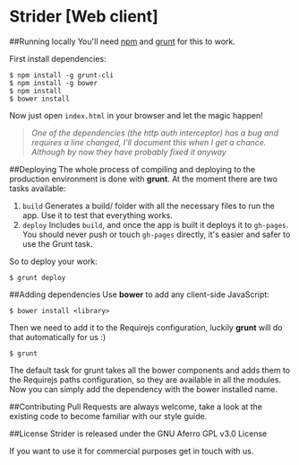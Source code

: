 # Strider [Web client]

##Running locally
You'll need [npm](http://nodejs.org/download/) and [grunt](http://gruntjs.com/installing-grunt) for this to work.

First install dependencies:

```
$ npm install -g grunt-cli
$ npm install -g bower
$ npm install
$ bower install
```

Now just open `index.html` in your browser and let the magic happen!

> *One of the dependencies (the http auth interceptor) has a bug and requires a line changed, I'll document this when I get a chance. Although by now they have probably fixed it anyway*

##Deploying
The whole process of compiling and deploying to the production environment is done with **grunt**. At the moment there are two tasks available:

1. `build` Generates a build/ folder with all the necessary files to run the app. Use it to test that everything works.
2. `deploy` Includes `build`, and once the app is built it deploys it to `gh-pages`. You should never push or touch `gh-pages` directly, it's easier and safer to use the Grunt task.

So to deploy your work:

```
$ grunt deploy
```

##Adding dependencies
Use **bower** to add any client-side JavaScript:

```
$ bower install <library>
```

Then we need to add it to the Requirejs configuration, luckily **grunt** will do that automatically for us :)

```
$ grunt
```

The default task for grunt takes all the bower components and adds them to the Requirejs paths configuration, so they are available in all the modules.
Now you can simply add the dependency with the bower installed name.

##Contributing
Pull Requests are always welcome, take a look at the existing code to become familiar with our style guide.

##License
Strider is released under the GNU Aferro GPL v3.0 License

If you want to use it for commercial purposes get in touch with us.
